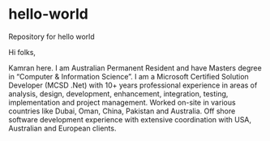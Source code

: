 # hello-world
Repository for hello world

Hi folks,

Kamran here. I am Australian Permanent Resident and have Masters degree in “Computer & Information Science”. I am a Microsoft Certified Solution Developer (MCSD .Net) with 10+ years professional experience in areas of analysis, design, development, enhancement, integration, testing, implementation and project management. Worked on-site in various countries like Dubai, Oman, China, Pakistan and Australia. Off shore software development experience with extensive coordination with USA, Australian and European clients.
